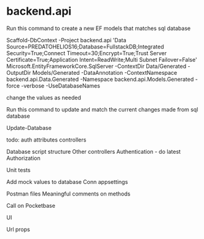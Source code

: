 # backend.api

Run this command to create a new EF models that matches sql database

Scaffold-DbContext -Project backend.api 'Data Source=PREDATOHELIOS16;Database=FullstackDB;Integrated Security=True;Connect Timeout=30;Encrypt=True;Trust Server Certificate=True;Application Intent=ReadWrite;Multi Subnet Failover=False' Microsoft.EntityFrameworkCore.SqlServer -ContextDir Data/Generated -OutputDir Models/Generated -DataAnnotation -ContextNamespace backend.api.Data.Generated -Namespace backend.api.Models.Generated -force -verbose -UseDatabaseNames

change the values as needed

Run this command to update and match the current changes made from sql database

Update-Database

todo:
auth
attributes
controllers

Database script structure
Other controllers
Authentication - do latest
Authorization

Unit tests 

Add mock values to database
Conn appsettings

Postman files
Meaningful comments on methods 

Call on Pocketbase


UI

Url props